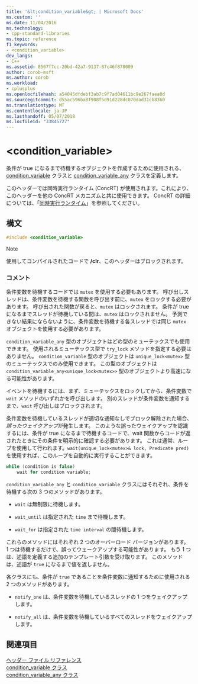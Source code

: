 ```yaml
---
title: '&lt;condition_variable&gt; | Microsoft Docs'
ms.custom: ''
ms.date: 11/04/2016
ms.technology:
- cpp-standard-libraries
ms.topic: reference
f1_keywords:
- <condition_variable>
dev_langs:
- C++
ms.assetid: 8567f7cc-20bd-42a7-9137-87c46f878009
author: corob-msft
ms.author: corob
ms.workload:
- cplusplus
ms.openlocfilehash: a54045dfdebf3ab7c9f7ad04611bc9e267faea0d
ms.sourcegitcommit: d55ac596ba8f908f5d91d228dc070dad31cb8360
ms.translationtype: MT
ms.contentlocale: ja-JP
ms.lasthandoff: 05/07/2018
ms.locfileid: "33845727"
---
```

# <a name="ltconditionvariablegt"></a>&lt;condition_variable&gt;

条件が true になるまで待機するオブジェクトを作成するために使用される、[condition_variable](../standard-library/condition-variable-class.md) クラスと [condition_variable_any](../standard-library/condition-variable-any-class.md) クラスを定義します。

このヘッダーでは同時実行ランタイム (ConcRT) が使用されます。これにより、このヘッダーを他の ConcRT メカニズムと共に使用できます。 ConcRT の詳細については、「[同時実行ランタイム](../parallel/concrt/concurrency-runtime.md)」を参照してください。

## <a name="syntax"></a>構文

```cpp
#include <condition_variable>
```

> [!NOTE]
> 使用してコンパイルされたコードで **/clr**、このヘッダーはブロックされます。

### <a name="remarks"></a>コメント

条件変数を待機するコードでは `mutex` を使用する必要もあります。 呼び出しスレッドは、条件変数を待機する関数を呼び出す前に、`mutex` をロックする必要があります。 呼び出された関数が戻ると、`mutex` はロックされます。 条件が true になるまでスレッドが待機している間は、`mutex` はロックされません。 予測できない結果にならないように、条件変数を待機する各スレッドでは同じ `mutex` オブジェクトを使用する必要があります。

`condition_variable_any` 型のオブジェクトはどの型のミューテックスでも使用できます。 使用されるミューテックス型で `try_lock` メソッドを指定する必要はありません。 `condition_variable` 型のオブジェクトは `unique_lock<mutex>` 型のミューテックスでのみ使用できます。 この型のオブジェクトは `condition_variable_any<unique_lock<mutex>>` 型のオブジェクトより高速になる可能性があります。

イベントを待機するには、まず、ミューテックスをロックしてから、条件変数で `wait` メソッドのいずれかを呼び出します。 別のスレッドが条件変数を通知するまで、`wait` 呼び出しはブロックされます。

条件変数を待機しているスレッドが適切な通知なしでブロック解除された場合、*誤ったウェイクアップ*が発生します。 このような誤ったウェイクアップを認識するには、条件が true になるまで待機するコードで、wait 関数からコードが返されたときにその条件を明示的に確認する必要があります。 これは通常、ループを使用して行われます。`wait(unique_lock<mutex>& lock, Predicate pred)` を使用すれば、このループを自動的に実行することができます。

```cpp
while (condition is false)
    wait for condition variable;
```

`condition_variable_any` と `condition_variable` クラスにはそれぞれ、条件を待機する次の 3 つのメソッドがあります。

- `wait` は無制限に待機します。

- `wait_until` は指定された `time` まで待機します。

- `wait_for` は指定された `time interval` の間待機します。

これらのメソッドにはそれぞれ 2 つのオーバーロード バージョンがあります。 1 つは待機するだけで、誤ってウェークアップする可能性があります。 もう 1 つは、述語を定義する追加のテンプレート引数を受け取ります。 このメソッドは、述語が `true` になるまで値を返しません。

各クラスにも、条件が `true` であることを条件変数に通知するために使用される 2 つのメソッドがあります。

- `notify_one` は、条件変数を待機しているスレッドの 1 つをウェイクアップします。

- `notify_all` は、条件変数を待機しているすべてのスレッドをウェイクアップします。

## <a name="see-also"></a>関連項目

[ヘッダー ファイル リファレンス](../standard-library/cpp-standard-library-header-files.md)<br/>
[condition_variable クラス](../standard-library/condition-variable-class.md)<br/>
[condition_variable_any クラス](../standard-library/condition-variable-any-class.md)<br/>
